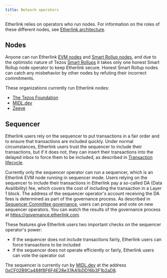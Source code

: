 ```yaml
---
title: Network operators
---
```


Etherlink relies on operators who run nodes.
For information on the roles of these different nodes, see [Etherlink architecture](/network/architecture).

## Nodes

Anyone can run Etherlink [EVM nodes](/network/evm-nodes) and [Smart Rollup nodes](/network/smart-rollup-nodes), and due to the optimistic nature of Tezos [Smart Rollups](https://docs.tezos.com/architecture/smart-rollups) it takes only one honest Smart Rollup node operator to keep Etherlink secure.
Honest Smart Rollup nodes can catch any misbehavior by other nodes by refuting their incorrect commitments.

These organizations currently run Etherlink nodes:

- [The Tezos Foundation](https://tezos.foundation/)
- [MIDL.dev](http://midl.dev/)
- [Zeeve](https://www.zeeve.io)


## Sequencer

Etherlink users rely on the sequencer to put transactions in a fair order and to ensure that transactions are included quickly.
Under normal circumstances, Etherlink users trust the sequencer to include their transactions, but if it does not, they can insert their transactions into the delayed inbox to force them to be included, as described in [Transaction lifecycle](/network/architecture#transaction-lifecycle).

Currently only the sequencer operator can run a sequencer, which is an Etherlink EVM node running in sequencer mode.
Users relying on the sequencer to include their transactions in Etherlink pay a so-called DA (Data Availibility) fee, which covers the cost of including the transaction in a Layer 1 block.
The address of the sequencer operator's account receiving the DA fees is determined as part of the governance process.
As described in [Sequencer Committee governance](/governance/how-is-etherlink-governed#sequencer-committee-governance), users can propose and vote on new sequencer operators.
You can watch the results of the governance process at https://governance.etherlink.com.

These features give Etherlink users two important checks on the sequencer operator's power:

- If the sequencer does not include transactions fairly, Etherlink users can force transactions to be included
- If the sequencer does not operate efficiently or fairly, Etherlink users can vote the operator out

The sequencer is currently run by [MIDL.dev](http://midl.dev/) at the address [0xCF02B9Ca488f8F6F4E28e37AA1bDD16b3F1b2aD8](https://explorer.etherlink.com/address/0xCF02B9Ca488f8F6F4E28e37AA1bDD16b3F1b2aD8).
